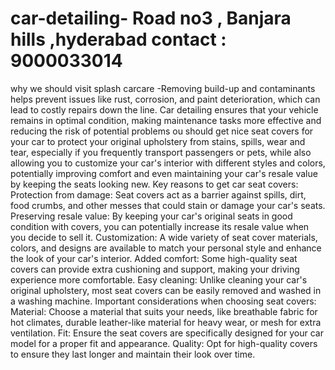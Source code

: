 # car-detailing- Road no3 , Banjara hills ,hyderabad  contact : 9000033014
why we should visit splash carcare -Removing build-up and contaminants helps prevent issues like rust, corrosion, and paint deterioration, which can lead to costly repairs down the line. Car detailing ensures that your vehicle remains in optimal condition, making maintenance tasks more effective and reducing the risk of potential problems
ou should get nice seat covers for your car to protect your original upholstery from stains, spills, wear and tear, especially if you frequently transport passengers or pets, while also allowing you to customize your car's interior with different styles and colors, potentially improving comfort and even maintaining your car's resale value by keeping the seats looking new. 
Key reasons to get car seat covers:
Protection from damage:
Seat covers act as a barrier against spills, dirt, food crumbs, and other messes that could stain or damage your car's seats. 
Preserving resale value:
By keeping your car's original seats in good condition with covers, you can potentially increase its resale value when you decide to sell it. 
Customization:
A wide variety of seat cover materials, colors, and designs are available to match your personal style and enhance the look of your car's interior. 
Added comfort:
Some high-quality seat covers can provide extra cushioning and support, making your driving experience more comfortable. 
Easy cleaning:
Unlike cleaning your car's original upholstery, most seat covers can be easily removed and washed in a washing machine. 
Important considerations when choosing seat covers:
Material:
Choose a material that suits your needs, like breathable fabric for hot climates, durable leather-like material for heavy wear, or mesh for extra ventilation. 
Fit:
Ensure the seat covers are specifically designed for your car model for a proper fit and appearance. 
Quality:
Opt for high-quality covers to ensure they last longer and maintain their look over time. 
